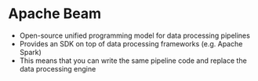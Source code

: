 # Apache Beam
* Open-source unified programming model for data processing pipelines
* Provides an SDK on top of data processing frameworks (e.g. Apache Spark)
* This means that you can write the same pipeline code and replace the data processing engine
